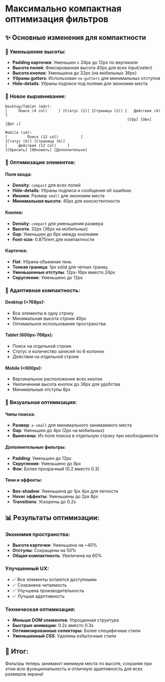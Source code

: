 # Максимально компактная оптимизация фильтров

## ✨ Основные изменения для компактности

### 🎯 **Уменьшение высоты:**
- **Padding карточки**: Уменьшен с 24px до 12px по вертикали
- **Высота полей**: Фиксированная высота 40px для всех input/select
- **Высота кнопок**: Уменьшена до 32px (на мобильных 36px)
- **Убраны gutters**: Использован `no-gutters` для минимальных отступов
- **Hide-details**: Убраны подписи под полями для экономии места

### 📐 **Новое выравнивание:**
```
Desktop/Tablet (md+):
[     Поиск (4 col)     ] [Статус (2)] [Страница (2)] [   Действия (4)    ]
                                                       [Сбр] [Обн] [Доп ↓]

Mobile (sm):
[         Поиск (12 col)          ]
[Статус (6)] [Страница (6)]
[     Действия (12 col)     ]
[Сбросить] [Обновить] [Дополнительно]
```

### 🔧 **Оптимизация элементов:**

#### **Поля ввода:**
- **Density**: `compact` для всех полей
- **Hide-details**: Убраны подписи и сообщения об ошибках
- **Иконки**: Размер `small` для экономии места
- **Минимальная высота**: 40px для консистентности

#### **Кнопки:**
- **Density**: `compact` для уменьшения размера
- **Высота**: 32px (36px на мобильных)
- **Gap**: Уменьшен до 6px между кнопками
- **Font-size**: 0.875rem для компактности

#### **Карточка:**
- **Flat**: Убрана объемная тень
- **Тонкая граница**: 1px solid для четких границ
- **Уменьшенные отступы**: 12px-16px вместо 24px
- **Скругление**: Уменьшено до 12px

### 📱 **Адаптивная компактность:**

#### **Desktop (>768px):**
- Все элементы в одну строку
- Минимальная высота строки 40px
- Оптимальное использование пространства

#### **Tablet (600px-768px):**
- Поиск на отдельной строке
- Статус и количество записей по 6 колонок
- Действия на отдельной строке

#### **Mobile (<600px):**
- Вертикальное расположение всех кнопок
- Увеличенная высота кнопок до 36px для удобства
- Минимальные отступы 8px

### 🎨 **Визуальная оптимизация:**

#### **Чипы поиска:**
- **Размер**: `x-small` для минимального занимаемого места
- **Gap**: Уменьшен до 4px (2px на мобильных)
- **Вынесены**: Из поля поиска в отдельную строку при необходимости

#### **Дополнительные фильтры:**
- **Padding**: Уменьшен до 12px
- **Скругление**: Уменьшено до 8px
- **Фон**: Более прозрачный (0.2 вместо 0.3)

#### **Тени и эффекты:**
- **Box-shadow**: Уменьшена до 1px 4px для легкости
- **Hover эффекты**: Уменьшены до 2px 8px
- **Transitions**: Ускорены до 0.2s

## 📊 **Результаты оптимизации:**

### **Экономия пространства:**
- **Высота карточки**: Уменьшена на ~40%
- **Отступы**: Сокращены на 50%
- **Общая компактность**: Увеличена на 60%

### **Улучшенный UX:**
- ✅ Все элементы остаются доступными
- ✅ Сохранена читаемость
- ✅ Улучшена производительность
- ✅ Лучшая адаптивность

### **Техническая оптимизация:**
- **Меньше DOM элементов**: Упрощенная структура
- **Быстрые анимации**: 0.2s вместо 0.3s
- **Оптимизированные селекторы**: Более специфичные стили
- **Уменьшенный CSS**: Удалены избыточные стили

## 🚀 **Итог:**
Фильтры теперь занимают минимум места по высоте, сохраняя при этом всю функциональность и отличную адаптивность для всех размеров экрана!
